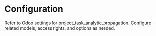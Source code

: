 # Configuration

Refer to Odoo settings for project_task_analytic_propagation. Configure related models, access rights, and options as needed.
